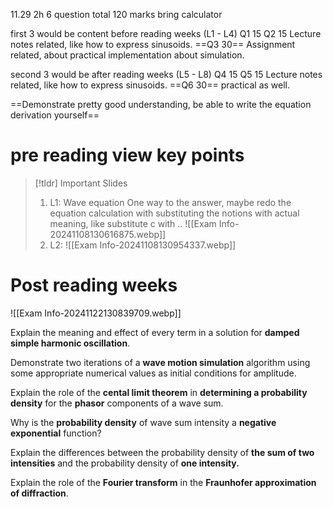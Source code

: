 11.29 
2h
6 question total 120 marks
bring calculator


first 3 would be content before reading weeks (L1 - L4)
	Q1 15
	Q2 15
		Lecture notes related, like how to express sinusoids. 
	==Q3 30== Assignment related, about practical implementation about simulation.

second 3 would be after reading weeks (L5 - L8)
	Q4 15
	Q5 15
		Lecture notes related, like how to express sinusoids. 
	==Q6 30== practical as well.

==Demonstrate pretty good understanding, be able to write the equation derivation yourself==

# pre reading view key points

>[!tldr] Important Slides
>1. L1: Wave equation
>   One way to the answer, maybe redo the equation calculation with substituting the notions with actual meaning, like substitute c with .. 
>   ![[Exam Info-20241108130616875.webp]]
>2. L2: 
>   ![[Exam Info-20241108130954337.webp]]


# Post reading weeks
![[Exam Info-20241122130839709.webp]]


Explain the meaning and effect of every term in a solution for **damped simple harmonic oscillation**.

Demonstrate two iterations of a **wave motion simulation** algorithm using some appropriate numerical values as initial conditions for amplitude.

Explain the role of the **cental limit theorem** in **determining a probability density** for the **phasor** components of a wave sum.

Why is the **probability density** of wave sum intensity a **negative exponential** function?

Explain the differences between the probability density of **the sum of two intensities** and the probability density of **one intensity.**

Explain the role of the **Fourier transform** in the **Fraunhofer approximation of diffraction**.
